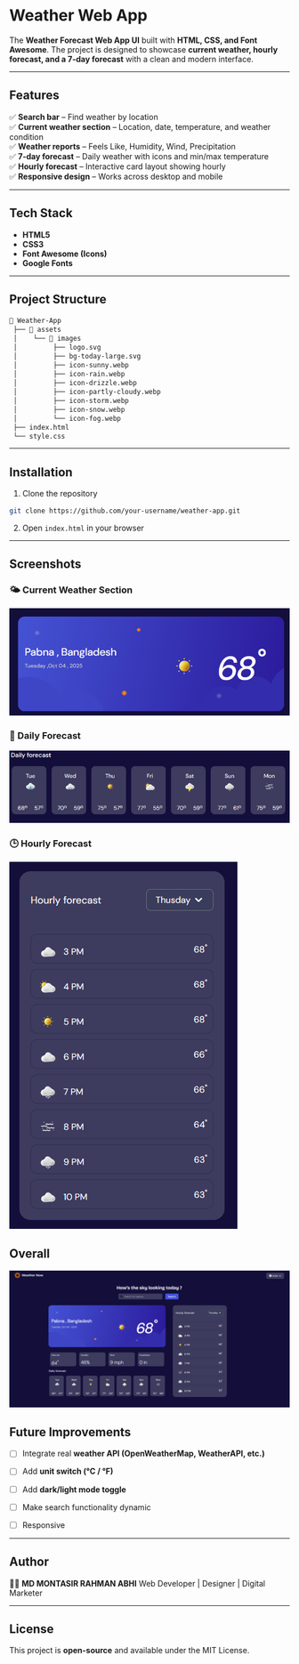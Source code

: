 # Weather Web App

The  **Weather Forecast Web App UI** built with **HTML, CSS, and Font Awesome**.
The project is designed to showcase **current weather, hourly forecast, and a 7-day forecast** with a clean and modern interface.

---

## Features

✅ **Search bar** – Find weather by location <br>
✅ **Current weather section** – Location, date, temperature, and weather condition <br>
✅ **Weather reports** – Feels Like, Humidity, Wind, Precipitation <br>
✅ **7-day forecast** – Daily weather with icons and min/max temperature <br>
✅ **Hourly forecast** – Interactive card layout showing hourly  <br>
✅ **Responsive design** – Works across desktop and mobile <br>

---

## Tech Stack

* **HTML5**
* **CSS3**
* **Font Awesome (Icons)**
* **Google Fonts**

---

## Project Structure

```
📂 Weather-App
 ├── 📂 assets
 │    └── 📂 images
 │         ├── logo.svg
 │         ├── bg-today-large.svg
 │         ├── icon-sunny.webp
 │         ├── icon-rain.webp
 │         ├── icon-drizzle.webp
 │         ├── icon-partly-cloudy.webp
 │         ├── icon-storm.webp
 │         ├── icon-snow.webp
 │         └── icon-fog.webp
 ├── index.html
 └── style.css
```

---

## Installation

1. Clone the repository

```bash
git clone https://github.com/your-username/weather-app.git
```

2. Open `index.html` in your browser

---

## Screenshots

### 🌤 Current Weather Section

<img src= "assets/images/current.png">

### 📅 Daily Forecast

<img src= "assets/images/daily.png">

### 🕒 Hourly Forecast

<img src= "assets/images/hourly.png">

## Overall 

<img src= "assets/images/overall.png">

## Future Improvements

* [ ] Integrate real **weather API (OpenWeatherMap, WeatherAPI, etc.)**
* [ ] Add **unit switch (°C / °F)**
* [ ] Add **dark/light mode toggle**
* [ ] Make search functionality dynamic
* [ ] Responsive


---

## Author

👨‍💻 **MD MONTASIR RAHMAN ABHI**
Web Developer | Designer | Digital Marketer

---

## License

This project is **open-source** and available under the MIT License.

